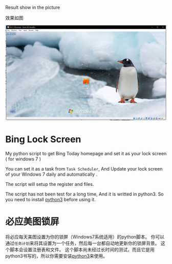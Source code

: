 Result show in the picture

效果如图

![example](https://github.com/WeiqiChenCN/bingLockScreen/raw/master/example.png)

# Bing Lock Screen

My python script to get Bing Today homepage and set it as your lock screen ( for windows 7 )

You can set it as a task from `Task Scheduler`, And Update your lock screen of your Windows 7 daily and automatically .

The script will setup the register and files.

The script has not been test for a long time, And it is writted in python3. So you need to install [python3](https://www.python.org/downloads/) before using it.




# 必应美图锁屏

将必应每天美图设置为你的锁屏（Windows7系统适用）的python脚本。
你可以通过`任务计划`来将其设置为一个任务，然后每一台都自动地更新你的锁屏背景。
这个脚本会设置注册表和文件。
这个脚本尚未经过长时间的测试，而且它是用python3书写的，所以你需要安装[python3](https://www.python.org/downloads/)来使用。

